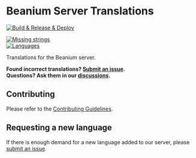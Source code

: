 # Beanium Server Translations

[![Build & Release & Deploy](https://github.com/BeaniumMC/translations/actions/workflows/ci.yml/badge.svg)](https://beaniummc.github.io/translations/)  

[![Missing strings](https://img.shields.io/endpoint?url=https%3A%2F%2Fbeaniummc.github.io%2Ftranslations%2Fbadges%2Fmissing_strings.json&cacheSeconds=60)](https://beaniummc.github.io/translations/)  
[![Languages](https://img.shields.io/endpoint?url=https%3A%2F%2Fbeaniummc.github.io%2Ftranslations%2Fbadges%2Flanguages.json&cacheSeconds=60)](https://beaniummc.github.io/translations/)  

Translations for the Beanium server.  

**Found incorrect translations? [Submit an issue](https://github.com/BeaniumMC/translations/issues/new?template=translation-error.yml).**  
**Questions? Ask them in our [discussions](https://github.com/orgs/BeaniumMC/discussions/categories/translations).**  

## Contributing

Please refer to the [Contributing Guidelines](./CONTRIBUTING.md).  

## Requesting a new language

If there is enough demand for a new language added to our server, please [submit an issue](https://github.com/BeaniumMC/translations/issues/new?template=language-request.yml).  
